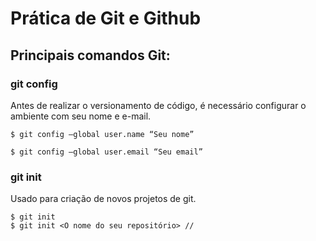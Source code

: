 # Prática de Git e Github

## Principais comandos Git:

### git config

Antes de realizar o versionamento de código, é necessário configurar o ambiente com seu nome e e-mail.

```
$ git config –global user.name “Seu nome”

$ git config –global user.email “Seu email”
```

### git init

Usado para criação de novos projetos de git.&#x20;

```
$ git init
$ git init <O nome do seu repositório> // 
```
